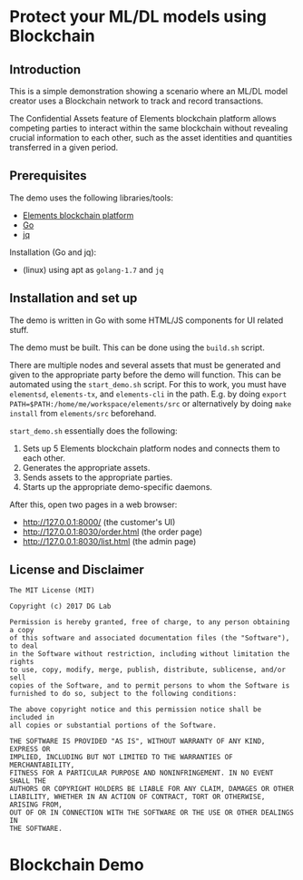 # Protect your ML/DL models using Blockchain

## Introduction

This is a simple demonstration showing a scenario where an ML/DL model creator uses a Blockchain network 
to track and record transactions.

The Confidential Assets feature of Elements blockchain platform allows competing parties to interact
within the same blockchain without revealing crucial information to each other, such as the asset 
identities and quantities transferred in a given period.

## Prerequisites

The demo uses the following libraries/tools:

* [Elements blockchain platform](https://github.com/ElementsProject/elements)
* [Go](https://golang.org/)
* [jq](https://stedolan.github.io/jq/)

Installation (Go and jq):
* (linux) using apt as `golang-1.7` and `jq`

## Installation and set up

The demo is written in Go with some HTML/JS components for UI related stuff.

The demo must be built. This can be done using the `build.sh` script.

There are multiple nodes and several assets that must be generated and given to the appropriate party before the demo will function. 
This can be automated using the `start_demo.sh` script. For this to work, you must have `elementsd`, `elements-tx`, and `elements-cli`
in the path. E.g. by doing `export PATH=$PATH:/home/me/workspace/elements/src` or alternatively by doing
`make install` from `elements/src` beforehand.

`start_demo.sh` essentially does the following:

1. Sets up 5 Elements blockchain platform nodes and connects them to each other.
2. Generates the appropriate assets.
3. Sends assets to the appropriate parties.
4. Starts up the appropriate demo-specific daemons.

After this, open two pages in a web browser:
- http://127.0.0.1:8000/ (the customer's UI)
- http://127.0.0.1:8030/order.html (the order page)
- http://127.0.0.1:8030/list.html (the  admin page)

## License and Disclaimer

```
The MIT License (MIT)

Copyright (c) 2017 DG Lab

Permission is hereby granted, free of charge, to any person obtaining a copy
of this software and associated documentation files (the "Software"), to deal
in the Software without restriction, including without limitation the rights
to use, copy, modify, merge, publish, distribute, sublicense, and/or sell
copies of the Software, and to permit persons to whom the Software is
furnished to do so, subject to the following conditions:

The above copyright notice and this permission notice shall be included in
all copies or substantial portions of the Software.

THE SOFTWARE IS PROVIDED "AS IS", WITHOUT WARRANTY OF ANY KIND, EXPRESS OR
IMPLIED, INCLUDING BUT NOT LIMITED TO THE WARRANTIES OF MERCHANTABILITY,
FITNESS FOR A PARTICULAR PURPOSE AND NONINFRINGEMENT. IN NO EVENT SHALL THE
AUTHORS OR COPYRIGHT HOLDERS BE LIABLE FOR ANY CLAIM, DAMAGES OR OTHER
LIABILITY, WHETHER IN AN ACTION OF CONTRACT, TORT OR OTHERWISE, ARISING FROM,
OUT OF OR IN CONNECTION WITH THE SOFTWARE OR THE USE OR OTHER DEALINGS IN
THE SOFTWARE.
```
# Blockchain Demo
